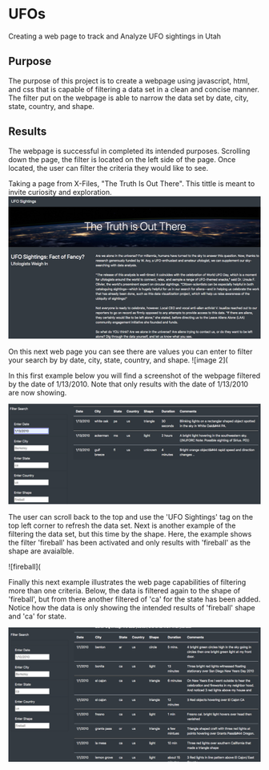 # UFOs
Creating a web page to track and Analyze UFO sightings in Utah

## Purpose
The purpose of this project is to create a webpage using javascript, html, and css that is capable of filtering a data set in a clean and concise manner. The filter put on the webpage is able to narrow the data set by date, city, state, country, and shape.

## Results
The webpage is successful in completed its intended purposes. Scrolling down the page, the filter is located on the left side of the page. Once located, the user can filter the criteria they would like to see.

Taking a page from X-Files, "The Truth Is Out There". This tittle is meant to invite curiosity and exploration. 
![image](https://github.com/Solrys/UFOs/blob/main/Images/107136875-f72c9800-68bb-11eb-8c9b-71a47742557d.png)

On this next web page you can see there are values you can enter to filter your search by by date, city, state, country, and shape.
![image 2](

In this first example below you will find a screenshot of the webpage filtered by the date of 1/13/2010. Note that only results with the date of 1/13/2010 are now showing.

![1.13.2010](https://github.com/Solrys/UFOs/blob/main/Images/107136878-fc89e280-68bb-11eb-998a-8084939f62d0.png)

The user can scroll back to the top and use the 'UFO Sightings' tag on the top left corner to refresh the data set.
Next is another example of the filtering the data set, but this time by the shape. Here, the example shows the filter 'fireball' has been activated and only results with 'fireball' as the shape are avaialble.

![fireball](

Finally this next example illustrates the web page capabilities of filtering more than one criteria. Below, the data is filtered again to the shape of 'fireball', but from there another filtered of 'ca' for the state has been added. Notice how the data is only showing the intended results of 'fireball' shape and 'ca' for state.

![fireball and state](https://github.com/Solrys/UFOs/blob/main/Images/107136877-f98ef200-68bb-11eb-9311-cf8bd5862b7e.png)
